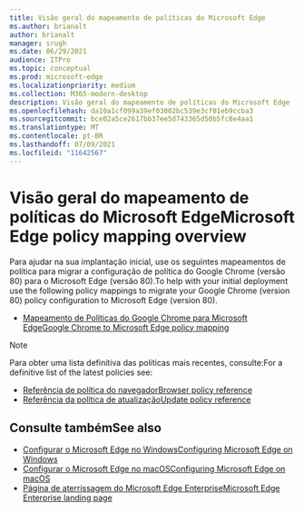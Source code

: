 ```yaml
---
title: Visão geral do mapeamento de políticas do Microsoft Edge
ms.author: brianalt
author: brianalt
manager: srugh
ms.date: 06/29/2021
audience: ITPro
ms.topic: conceptual
ms.prod: microsoft-edge
ms.localizationpriority: medium
ms.collection: M365-modern-desktop
description: Visão geral do mapeamento de políticas do Microsoft Edge
ms.openlocfilehash: da10a1cf099a39ef03002bc539e3cf01eb9ccba3
ms.sourcegitcommit: bce02a5ce2617bb37ee5d743365d50b5fc8e4aa1
ms.translationtype: MT
ms.contentlocale: pt-BR
ms.lasthandoff: 07/09/2021
ms.locfileid: "11642567"
---
```

# <a name="microsoft-edge-policy-mapping-overview"></a><span data-ttu-id="a9248-103">Visão geral do mapeamento de políticas do Microsoft Edge</span><span class="sxs-lookup"><span data-stu-id="a9248-103">Microsoft Edge policy mapping overview</span></span>

<span data-ttu-id="a9248-104">Para ajudar na sua implantação inicial, use os seguintes mapeamentos de política para migrar a configuração de política do Google Chrome (versão 80) para o Microsoft Edge (versão 80).</span><span class="sxs-lookup"><span data-stu-id="a9248-104">To help with your initial deployment use the following policy mappings to migrate your Google Chrome (version 80) policy configuration to Microsoft Edge (version 80).</span></span>

- [<span data-ttu-id="a9248-105">Mapeamento de Políticas do Google Chrome para Microsoft Edge</span><span class="sxs-lookup"><span data-stu-id="a9248-105">Google Chrome to Microsoft Edge policy mapping</span></span>](microsoft-edge-policy-map-chrome-to-newedge.md)

> [!NOTE]
> <span data-ttu-id="a9248-106">Para obter uma lista definitiva das políticas mais recentes, consulte:</span><span class="sxs-lookup"><span data-stu-id="a9248-106">For a definitive list of the latest policies see:</span></span>
> - [<span data-ttu-id="a9248-107">Referência de política do navegador</span><span class="sxs-lookup"><span data-stu-id="a9248-107">Browser policy reference</span></span>](microsoft-edge-policies.md)
> - [<span data-ttu-id="a9248-108">Referência da política de atualização</span><span class="sxs-lookup"><span data-stu-id="a9248-108">Update policy reference</span></span>](microsoft-edge-update-policies.md)

## <a name="see-also"></a><span data-ttu-id="a9248-109">Consulte também</span><span class="sxs-lookup"><span data-stu-id="a9248-109">See also</span></span>
- [<span data-ttu-id="a9248-110">Configurar o Microsoft Edge no Windows</span><span class="sxs-lookup"><span data-stu-id="a9248-110">Configuring Microsoft Edge on Windows</span></span>](configure-microsoft-edge.md)
- [<span data-ttu-id="a9248-111">Configurar o Microsoft Edge no macOS</span><span class="sxs-lookup"><span data-stu-id="a9248-111">Configuring Microsoft Edge on macOS</span></span>](configure-microsoft-edge-on-mac.md)
- [<span data-ttu-id="a9248-112">Página de aterrissagem do Microsoft Edge Enterprise</span><span class="sxs-lookup"><span data-stu-id="a9248-112">Microsoft Edge Enterprise landing page</span></span>](https://aka.ms/EdgeEnterprise)
